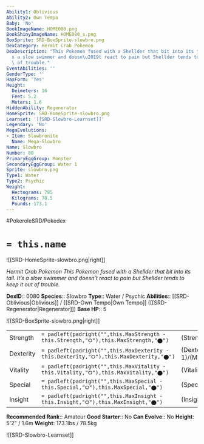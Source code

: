 ```yaml
---
Ability1: Oblivious
Ability2: Own Tempo
Baby: 'No'
BookImageName: HOME080.png
BookShinyImageName: HOME080_s.png
BoxSprite: SRD-BoxSprite-slowbro.png
DexCategory: Hermit Crab Pokemon
DexDescription: "This Pokemon fused with a Shellder that bit into its tail. It\u2019\
  s a slow swimmer and doesn\u2019t react to pain but Shellder tends to keep it out\
  \ of trouble."
EventAbilities: ''
GenderType: ''
HasForm: 'Yes'
Height:
  Deimeters: 16
  Feet: 5.2
  Meters: 1.6
HiddenAbility: Regenerator
HomeSprite: SRD-HomeSprite-slowbro.png
Learnset: '[[SRD-Slowbro-Learnset]]'
Legendary: 'No'
MegaEvolutions:
- Item: Slowbronite
  Name: Mega-Slowbro
Name: Slowbro
Number: 80
PrimaryEggGroup: Monster
SecondaryEggGroup: Water 1
Sprite: slowbro.png
Type1: Water
Type2: Psychic
Weight:
  Hectograms: 785
  Kilograms: 78.5
  Pounds: 173.1
---
```


#PokeroleSRD/Pokedex

# `= this.name`

![[SRD-HomeSprite-slowbro.png|right]]

*Hermit Crab Pokemon*
*This Pokemon fused with a Shellder that bit into its tail. It’s a slow swimmer and doesn’t react to pain but Shellder tends to keep it out of trouble.*

**DexID**:: 0080
**Species**:: Slowbro
**Type**:: Water / Psychic
**Abilities**:: [[SRD-Oblivious|Oblivious]] / [[SRD-Own Tempo|Own Tempo]] ([[SRD-Regenerator|Regenerator]])
**Base HP**:: 5

![[SRD-BoxSprite-slowbro.png|right]]

|           |                                                                                        |                                          |
| --------- | -------------------------------------------------------------------------------------- | ---------------------------------------- |
| Strength  | `= padleft(padright("",this.MaxStrength - this.Strength,"⭘"),this.MaxStrength,"⬤")`    | (Strength::2)/(MaxStrength::5)   |
| Dexterity | `= padleft(padright("",this.MaxDexterity - this.Dexterity,"⭘"),this.MaxDexterity,"⬤")` | (Dexterity:: 1)/(MaxDexterity::3) |
| Vitality  | `= padleft(padright("",this.MaxVitality - this.Vitality,"⭘"),this.MaxVitality,"⬤")`    | (Vitality::4)/(MaxVitality::6)   |
| Special   | `= padleft(padright("",this.MaxSpecial - this.Special,"⭘"),this.MaxSpecial,"⬤")`       | (Special::3)/(MaxSpecial::6)     |
| Insight   | `= padleft(padright("",this.MaxInsight - this.Insight,"⭘"),this.MaxInsight,"⬤")`       | (Insight::2)/(MaxInsight::5)     |

**Recommended Rank**:: Amateur
**Good Starter**:: No
**Can Evolve**:: No
**Height**: 5'2" / 1.6m
**Weight**: 173.1lbs / 78.5kg

![[SRD-Slowbro-Learnset]]